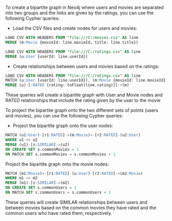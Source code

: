 To create a bipartite graph in Neo4j where users and movies are separated into two groups and the links are given by the ratings, you can use the following Cypher queries:
- Load the CSV files and create nodes for users and movies:

```sql
LOAD CSV WITH HEADERS FROM "file:///C:/movies.csv" AS line
MERGE (m:Movie {movieId: line.movieId, title: line.title})
```

```sql
LOAD CSV WITH HEADERS FROM "file:///C:/ratings.csv" AS line
MERGE (u:User {userId: line.userId})
```

- Create relationships between users and movies based on the ratings:

```sql
LOAD CSV WITH HEADERS FROM "file:///C:/ratings.csv" AS line
MATCH (u:User {userId: line.userId}), (m:Movie {movieId: line.movieId})
MERGE (u)-[:RATED {rating: toFloat(line.rating)}]->(m)
```

These queries will create a bipartite graph with User and Movie nodes and RATED relationships that include the rating given by the user to the movie

To project the bipartite graph onto the two different sets of points (users and movies), you can use the following Cypher queries:

- Project the bipartite graph onto the user nodes:

```sql
MATCH (u1:User)-[r1:RATED]->(m:Movie)<-[r2:RATED]-(u2:User)
WHERE u1 <> u2
MERGE (u1)-[s:SIMILAR]->(u2)
ON CREATE SET s.commonMovies = 1
ON MATCH SET s.commonMovies = s.commonMovies + 1
```
Project the bipartite graph onto the movie nodes:

```sql
MATCH (m1:Movie)<-[r1:RATED]-(u:User)-[r2:RATED]->(m2:Movie)
WHERE m1 <> m2
MERGE (m1)-[s:SIMILAR]->(m2)
ON CREATE SET s.commonUsers = 1
ON MATCH SET s.commonUsers = s.commonUsers + 1
```

These queries will create SIMILAR relationships between users and between movies based on the common movies they have rated and the common users who have rated them, respectively.